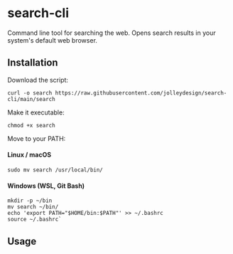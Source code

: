 # search-cli
Command line tool for searching the web. Opens search results in your system's default web browser.

## Installation
Download the script: 
```
curl -o search https://raw.githubusercontent.com/jolleydesign/search-cli/main/search
```

Make it executable:
```
chmod +x search
```

Move to your PATH:

#### Linux / macOS
```
sudo mv search /usr/local/bin/
```

#### Windows (WSL, Git Bash)
```
mkdir -p ~/bin
mv search ~/bin/
echo 'export PATH="$HOME/bin:$PATH"' >> ~/.bashrc
source ~/.bashrc`
```

## Usage
